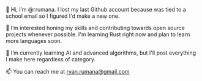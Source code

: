 👋 Hi, I’m @rrumana. I lost my last Github account because was tied to a school email so I figured I'd make a new one.

👀 I’m interested honing my skills and contributing towards open source projects whenever possible. I'm learning Rust right now and plan to learn more languages soon.

🌱 I’m currently learning AI and advanced algorithms, but I'll post everything I make here regardless of category.

📫 You can reach me at ryan.rumana@gmail.com
